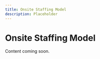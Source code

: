 ```yaml
---
title: Onsite Staffing Model
description: Placeholder
---
```

# Onsite Staffing Model
Content coming soon.
